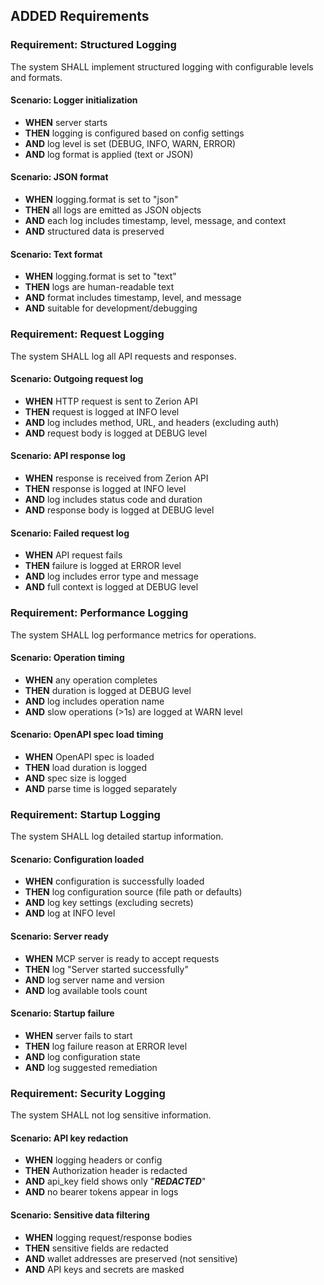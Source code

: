 ## ADDED Requirements

### Requirement: Structured Logging
The system SHALL implement structured logging with configurable levels and formats.

#### Scenario: Logger initialization
- **WHEN** server starts
- **THEN** logging is configured based on config settings
- **AND** log level is set (DEBUG, INFO, WARN, ERROR)
- **AND** log format is applied (text or JSON)

#### Scenario: JSON format
- **WHEN** logging.format is set to "json"
- **THEN** all logs are emitted as JSON objects
- **AND** each log includes timestamp, level, message, and context
- **AND** structured data is preserved

#### Scenario: Text format
- **WHEN** logging.format is set to "text"
- **THEN** logs are human-readable text
- **AND** format includes timestamp, level, and message
- **AND** suitable for development/debugging

### Requirement: Request Logging
The system SHALL log all API requests and responses.

#### Scenario: Outgoing request log
- **WHEN** HTTP request is sent to Zerion API
- **THEN** request is logged at INFO level
- **AND** log includes method, URL, and headers (excluding auth)
- **AND** request body is logged at DEBUG level

#### Scenario: API response log
- **WHEN** response is received from Zerion API
- **THEN** response is logged at INFO level
- **AND** log includes status code and duration
- **AND** response body is logged at DEBUG level

#### Scenario: Failed request log
- **WHEN** API request fails
- **THEN** failure is logged at ERROR level
- **AND** log includes error type and message
- **AND** full context is logged at DEBUG level

### Requirement: Performance Logging
The system SHALL log performance metrics for operations.

#### Scenario: Operation timing
- **WHEN** any operation completes
- **THEN** duration is logged at DEBUG level
- **AND** log includes operation name
- **AND** slow operations (>1s) are logged at WARN level

#### Scenario: OpenAPI spec load timing
- **WHEN** OpenAPI spec is loaded
- **THEN** load duration is logged
- **AND** spec size is logged
- **AND** parse time is logged separately

### Requirement: Startup Logging
The system SHALL log detailed startup information.

#### Scenario: Configuration loaded
- **WHEN** configuration is successfully loaded
- **THEN** log configuration source (file path or defaults)
- **AND** log key settings (excluding secrets)
- **AND** log at INFO level

#### Scenario: Server ready
- **WHEN** MCP server is ready to accept requests
- **THEN** log "Server started successfully"
- **AND** log server name and version
- **AND** log available tools count

#### Scenario: Startup failure
- **WHEN** server fails to start
- **THEN** log failure reason at ERROR level
- **AND** log configuration state
- **AND** log suggested remediation

### Requirement: Security Logging
The system SHALL not log sensitive information.

#### Scenario: API key redaction
- **WHEN** logging headers or config
- **THEN** Authorization header is redacted
- **AND** api_key field shows only "***REDACTED***"
- **AND** no bearer tokens appear in logs

#### Scenario: Sensitive data filtering
- **WHEN** logging request/response bodies
- **THEN** sensitive fields are redacted
- **AND** wallet addresses are preserved (not sensitive)
- **AND** API keys and secrets are masked
